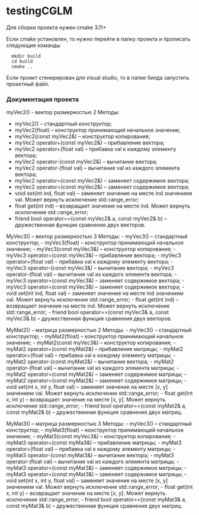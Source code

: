 # testingCGLM
Для сборки проекта нужен cmake 3.11+

Если cmake установлен, то нужно перейти в папку проекта и прописать следующие команды 
```
  mkdir build
  cd build
  cmake ..
```

Если проект сгенерирован для visual studio, то в папке билда запустить проектный файл.

### Документация проекта
myVec2() - вектор размерностью 2
Методы:
* myVec2() – стандартный конструктор;
* myVec2(float) – конструктор принимающий начальное значение;
* myVec2(const myVec2&) – конструктор копирования;
* myVec2 operator+(const myVec2&) – прибавление вектора;
* myVec2 operator+(float val) – прибавка val к каждому элементу вектора;
* myVec2 operator-(const myVec2&) – вычитание вектора;
* myVec2 operator-(float val) – вычитание val из каждого элемента вектора;
* myVec2 operator=(const myVec2&) – заменяет содержимое вектора;
* myVec2 operator=(const myVec2&) – заменяет содержимое вектора;
* void set(int ind, float val) – заменяет значение на месте ind значением val. Может вернуть исключение std::range_error;
* float get(int ind) – возвращает значение на месте ind. Может вернуть исключение std::range_error;
* friend bool operator==(const myVec2& a, const myVec2& b) – дружественная функция сравнения двух векторов.

MyVec3() – вектор размерностью 3
Методы:
    - myVec3() – стандартный конструктор;
    - myVec3(float) – конструктор принимающий начальное значение;
    - myVec3(const myVec3&) – конструктор копирования;
    - myVec3 operator+(const myVec3&) – прибавление вектора;
    - myVec3 operator+(float val) – прибавка val к каждому элементу вектора;
    - myVec3 operator-(const myVec3&) – вычитание вектора;
    - myVec3 operator-(float val) – вычитание val из каждого элемента вектора;
    - myVec3 operator=(const myVec3&) – заменяет содержимое вектора;
    - myVec3 operator=(const myVec3&) – заменяет содержимое вектора;
    - void set(int ind, float val) – заменяет значение на месте ind значением val. Может вернуть исключение std::range_error;
    - float get(int ind) – возвращает значение на месте ind. Может вернуть исключение std::range_error;
    - friend bool operator==(const myVec3& a, const myVec3& b) – дружественная функция сравнения двух векторов.

MyMat2() – матрица размерностью 2
Методы:
    - myVec3() – стандартный конструктор;
    - myMat2(float) – конструктор принимающий начальное значение;
    - myMat2(const myVec3&) – конструктор копирования;
    - myMat2 operator+(const myMat2&) – прибавление матрицы;
    - myMat2 operator+(float val) – прибавка val к каждому элементу матрицы;
    - myMat2 operator-(const myMat2&) – вычитание вектора;
    - myMat2 operator-(float val) – вычитание val из каждого элемента матрицы;
    - myMat2 operator=(const myMat2&) – заменяет содержимое матрицы;
    - myMat2 operator=(const myMat2&) – заменяет содержимое матрицы;
    - void set(int x, int y, float val) – заменяет значение на месте [x, y] значением val. Может вернуть исключение std::range_error;
    - float get(int x, int y) – возвращает значение на месте [x, y]. Может вернуть исключение std::range_error;
    - friend bool operator==(const myMat2& a, const myMat2& b) – дружественная функция сравнения двух матриц.

MyMat3() – матрица размерностью 3
Методы:
    - myVec3() – стандартный конструктор;
    - myMat3(float) – конструктор принимающий начальное значение;
    - myMat3(const myVec3&) – конструктор копирования;
    - myMat3 operator+(const myMa3&) – прибавление матрицы;
    - myMat3 operator+(float val) – прибавка val к каждому элементу матрицы;
    - myMat3 operator-(const myMat3&) – вычитание вектора;
    - myMat3 operator-(float val) – вычитание val из каждого элемента матрицы;
    - myMat3 operator=(const myMat3&) – заменяет содержимое матрицы;
    - myMat3 operator=(const myMat3&) – заменяет содержимое матрицы;
    - void set(int x, int y, float val) – заменяет значение на месте [x, y] значением val. Может вернуть исключение std::range_error;
    - float get(int x, int y) – возвращает значение на месте [x, y]. Может вернуть исключение std::range_error;
    - friend bool operator==(const myMat3& a, const myMat3& b) – дружественная функция сравнения двух матриц.
